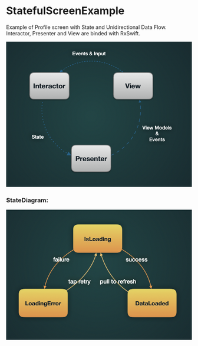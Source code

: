 # StatefulScreenExample

Example of Profile screen with State and Unidirectional Data Flow. Interactor, Presenter and View are binded with RxSwift.

![UDF](UDF.png)

### StateDiagram:
![StateDiagram](StateDiagram.png)
